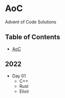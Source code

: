 # AoC

Advent of Code Solutions

## Table of Contents

- [AoC](#aoc)

## 2022

- Day 01
  - C++
  - Rust
  - Elixir
